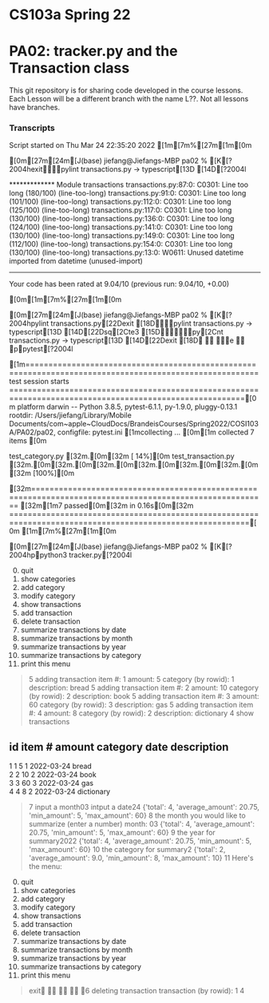 # CS103a Spring 22

# PA02: tracker.py and the Transaction class

This git repository is for sharing code developed in the course lessons.
Each Lesson will be a different branch with the name L??.
Not all lessons have branches.


### Transcripts

Script started on Thu Mar 24 22:35:20 2022
[1m[7m%[27m[1m[0m                                                                                                                                                                                                                                     
 

[0m[27m[24m[J(base) jiefang@Jiefangs-MBP pa02 % [K[?2004hexitpylint transactions.py -> typescript[13D             [14D[?2004l

************* Module transactions
transactions.py:87:0: C0301: Line too long (180/100) (line-too-long)
transactions.py:91:0: C0301: Line too long (101/100) (line-too-long)
transactions.py:112:0: C0301: Line too long (125/100) (line-too-long)
transactions.py:117:0: C0301: Line too long (130/100) (line-too-long)
transactions.py:136:0: C0301: Line too long (124/100) (line-too-long)
transactions.py:141:0: C0301: Line too long (130/100) (line-too-long)
transactions.py:149:0: C0301: Line too long (112/100) (line-too-long)
transactions.py:154:0: C0301: Line too long (130/100) (line-too-long)
transactions.py:13:0: W0611: Unused datetime imported from datetime (unused-import)

------------------------------------------------------------------
Your code has been rated at 9.04/10 (previous run: 9.04/10, +0.00)

[0m[1m[7m%[27m[1m[0m                                                                                                                                                                                                                                     
 

[0m[27m[24m[J(base) jiefang@Jiefangs-MBP pa02 % [K[?2004hpylint transactions.py[22Dexit                  [18Dpylint transactions.py -> typescript[13D             [14D[22Dsq[2Cte3               [15Dpy[2Cnt transactions.py -> typescript[13D             [14D[22Dexit                  [18D  e  ppytest[?2004l

[1m======================================================================================================== test session starts =========================================================================================================[0m
platform darwin -- Python 3.8.5, pytest-6.1.1, py-1.9.0, pluggy-0.13.1
rootdir: /Users/jiefang/Library/Mobile Documents/com~apple~CloudDocs/BrandeisCourses/Spring2022/COSI103A/PA02/pa02, configfile: pytest.ini
[1mcollecting ... [0m[1m
collected 7 items                                                                                                                                                                                                                    [0m

test_category.py [32m.[0m[32m                                                                                                                                                                                                             [ 14%][0m
test_transaction.py [32m.[0m[32m.[0m[32m.[0m[32m.[0m[32m.[0m[32m.[0m[32m                                                                                                                                                                                                     [100%][0m

[32m========================================================================================================= [32m[1m7 passed[0m[32m in 0.16s[0m[32m ==========================================================================================================[0m
[1m[7m%[27m[1m[0m                                                                                                                                                                                                                                     
 

[0m[27m[24m[J(base) jiefang@Jiefangs-MBP pa02 % [K[?2004hppython3 tracker.py[?2004l


0. quit
1. show categories
2. add category
3. modify category
4. show transactions
5. add transaction
6. delete transaction
7. summarize transactions by date
8. summarize transactions by month
9. summarize transactions by year
10. summarize transactions by category
11. print this menu

> 5
adding transaction
item #: 1
amount: 5
category (by rowid): 1
description: bread
> 5
adding transaction
item #: 2
amount: 10
category (by rowid): 2
description: book
> 5
adding transaction
item #: 3
amount: 60
category (by rowid): 3
description: gas
> 5
adding transaction
item #: 4
amount: 8
category (by rowid): 2
description: dictionary
> 4
show transactions


id  item #     amount     category   date       description                   
------------------------------------------------------------
1   1          5          1          2022-03-24 bread                         
2   2          10         2          2022-03-24 book                          
3   3          60         3          2022-03-24 gas                           
4   4          8          2          2022-03-24 dictionary                    
> 7
input a month03
intput a date24
{'total': 4, 'average_amount': 20.75, 'min_amount': 5, 'max_amount': 60}
> 8
the month you would like to summarize (enter a number)
month: 03
{'total': 4, 'average_amount': 20.75, 'min_amount': 5, 'max_amount': 60}
> 9
the year for summary2022
{'total': 4, 'average_amount': 20.75, 'min_amount': 5, 'max_amount': 60}
> 10
the category for summary2
{'total': 2, 'average_amount': 9.0, 'min_amount': 8, 'max_amount': 10}
> 11
Here's the menu:
0. quit 
1. show categories
2. add category 
3. modify category
4. show transactions
5. add transaction
6. delete transaction
7. summarize transactions by date
8. summarize transactions by month
9. summarize transactions by year
10. summarize transactions by category
11. print this menu
> exit    6
deleting transaction
transaction (by rowid): 1
> 4





